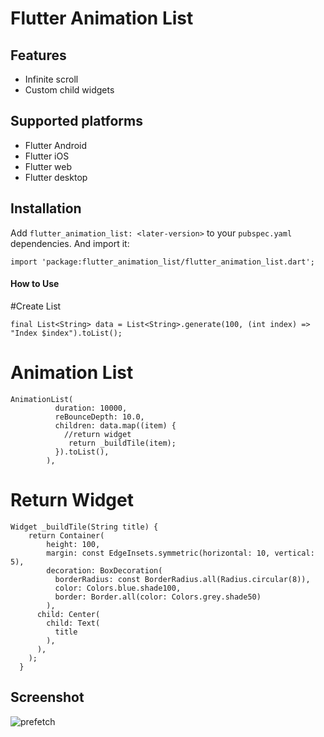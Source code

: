 # Flutter Animation List

## Features

* Infinite scroll
* Custom child widgets

## Supported platforms

* Flutter Android
* Flutter iOS
* Flutter web
* Flutter desktop

## Installation

Add `flutter_animation_list: <later-version>` to your `pubspec.yaml` dependencies. And import it:

```
import 'package:flutter_animation_list/flutter_animation_list.dart';
```

#### How to Use ####

#Create List

```
final List<String> data = List<String>.generate(100, (int index) => "Index $index").toList();

```

# Animation List

```          
AnimationList(
          duration: 10000,
          reBounceDepth: 10.0,
          children: data.map((item) {
            //return widget
             return _buildTile(item);
          }).toList(),
        ),
```

# Return Widget

```
Widget _buildTile(String title) {
    return Container(
        height: 100,
        margin: const EdgeInsets.symmetric(horizontal: 10, vertical: 5),
        decoration: BoxDecoration(
          borderRadius: const BorderRadius.all(Radius.circular(8)),
          color: Colors.blue.shade100,
          border: Border.all(color: Colors.grey.shade50)
        ),
      child: Center(
        child: Text(
          title
        ),
      ),
    );
  }
```

## Screenshot

![prefetch](animation_list.gif)